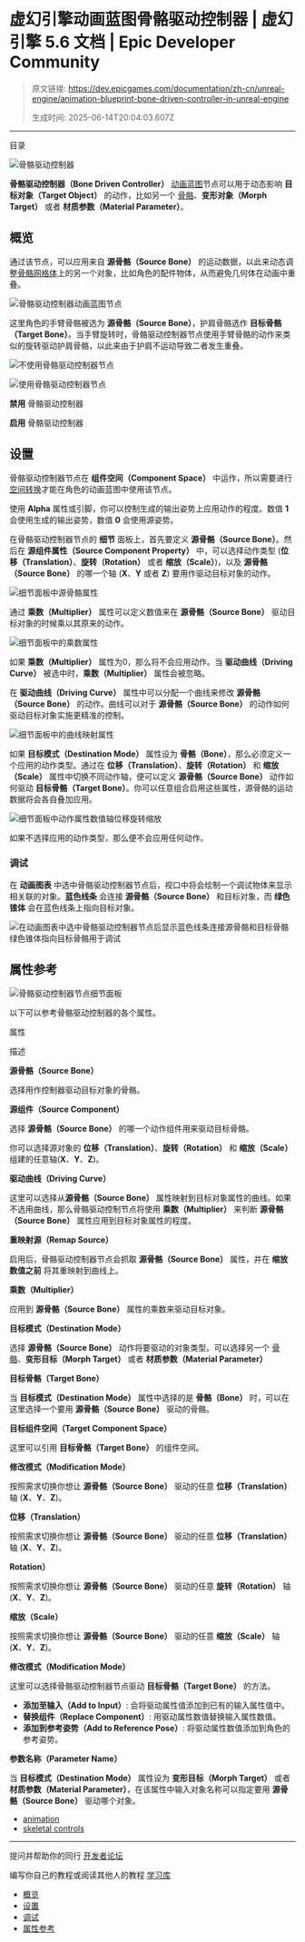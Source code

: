 # 虚幻引擎动画蓝图骨骼驱动控制器 | 虚幻引擎 5.6 文档 | Epic Developer Community

> 原文链接: https://dev.epicgames.com/documentation/zh-cn/unreal-engine/animation-blueprint-bone-driven-controller-in-unreal-engine
> 
> 生成时间: 2025-06-14T20:04:03.607Z

---

目录

![骨骼驱动控制器](https://dev.epicgames.com/community/api/documentation/image/46a8ddec-78b4-489f-bc68-f16c5aa4eac6?resizing_type=fill&width=1920&height=335)

**骨骼驱动控制器（Bone Driven Controller）** [动画蓝图](/documentation/zh-cn/unreal-engine/animation-blueprints-in-unreal-engine)节点可以用于动态影响 **目标对象（Target Object）** 的动作，比如另一个 [骨骼](/documentation/zh-cn/unreal-engine/skeletons-in-unreal-engine)、**变形对象（Morph Target）** 或者 **材质参数（Material Parameter）**。

## 概览

通过该节点，可以应用来自 **源骨骼（Source Bone）** 的运动数据，以此来动态调整[骨骼网格体](/documentation/zh-cn/unreal-engine/skeletal-mesh-assets-in-unreal-engine)上的另一个对象，比如角色的配件物体，从而避免几何体在动画中重叠。

![骨骼驱动控制器动画蓝图节点](https://d1iv7db44yhgxn.cloudfront.net/documentation/images/cb702572-144d-4d94-ac3c-4d5084c19888/bonedrivencontroller.png)

这里角色的手臂骨骼被选为 **源骨骼（Source Bone）**，护肩骨骼选作 **目标骨骼（Target Bone）**。当手臂旋转时，骨骼驱动控制器节点使用手臂骨骼的动作来类似的旋转驱动护肩骨骼，以此来由于护肩不运动导致二者发生重叠。

![不使用骨骼驱动控制器节点](https://d1iv7db44yhgxn.cloudfront.net/documentation/images/d8cb8f92-b1c0-498c-baa5-4aad6840711c/orcdemooff.gif)

![使用骨骼驱动控制器节点](https://d1iv7db44yhgxn.cloudfront.net/documentation/images/28844978-3dc7-497a-97da-8afd3dcef3fd/orcdemoon.gif)

**禁用** 骨骼驱动控制器

**启用** 骨骼驱动控制器

## 设置

骨骼驱动控制器节点在 **组件空间（Component Space）** 中运作，所以需要进行[空间转换](/documentation/zh-cn/unreal-engine/animation-blueprint-component-space-conversion-in-unreal-engine)才能在角色的动画蓝图中使用该节点。

使用 **Alpha** 属性或引脚，你可以控制生成的输出姿势上应用动作的程度。数值 **1** 会使用生成的输出姿势，数值 **0** 会使用源姿势。

在骨骼驱动控制器节点的 **细节** 面板上，首先要定义 **源骨骼（Source Bone）**。然后在 **源组件属性（Source Component Property）** 中，可以选择动作类型 (**位移（Translation）**、**旋转（Rotation）** 或者 **缩放（Scale）**)，以及 **源骨骼（Source Bone）** 的哪一个轴 (**X**、**Y** 或者 **Z**) 要用作驱动目标对象的动作。

![细节面板中源骨骼属性](https://d1iv7db44yhgxn.cloudfront.net/documentation/images/0a4b1b9d-d81c-4399-912d-b903f43a5c1e/sourcebone.png)

通过 **乘数（Multiplier）** 属性可以定义数值来在 **源骨骼（Source Bone）** 驱动目标对象的时候乘以其原来的动作。

![细节面板中的乘数属性](https://d1iv7db44yhgxn.cloudfront.net/documentation/images/e6a25baf-78c8-42c4-b00d-b27fcd6ed4cf/multi.png)

如果 **乘数（Multiplier）** 属性为0，那么将不会应用动作。当 **驱动曲线（Driving Curve）** 被选中时，**乘数（Multiplier）** 属性会被忽略。

在 **驱动曲线（Driving Curve）** 属性中可以分配一个曲线来修改 **源骨骼（Source Bone）** 的动作。曲线可以对于 **源骨骼（Source Bone）** 的动作如何驱动目标对象实施更精准的控制。

![细节面板中的曲线映射属性](https://d1iv7db44yhgxn.cloudfront.net/documentation/images/aac3b6c2-1e8a-4a83-8e9c-2be2b8d0eb15/curve.png)

如果 **目标模式（Destination Mode）** 属性设为 **骨骼（Bone）**，那么必须定义一个应用的动作类型。通过在 **位移（Translation）**、**旋转（Rotation）** 和 **缩放（Scale）** 属性中切换不同动作轴，便可以定义 **源骨骼（Source Bone）** 动作如何驱动 **目标骨骼（Target Bone）**。你可以任意组合启用这些属性，源骨骼的运动数据将会各自叠加应用。

![细节面板中动作属性数值轴位移旋转缩放](https://d1iv7db44yhgxn.cloudfront.net/documentation/images/a13ba7d3-d8d1-4b29-bab6-8a3048cca02f/matrix.png)

如果不选择应用的动作类型，那么便不会应用任何动作。

### 调试

在 **动画图表** 中选中骨骼驱动控制器节点后，视口中将会绘制一个调试物体来显示相关联的对象。**蓝色线条** 会连接 **源骨骼（Source Bone）** 和目标对象，而 **绿色锥体** 会在蓝色线条上指向目标对象。

![在动画图表中选中骨骼驱动控制器节点后显示蓝色线条连接源骨骼和目标骨骼绿色锥体指向目标骨骼用于调试](https://d1iv7db44yhgxn.cloudfront.net/documentation/images/6b753aff-79e3-4f84-bbbf-64a3e8feb494/debug.png)

## 属性参考

![骨骼驱动控制器节点细节面板](https://d1iv7db44yhgxn.cloudfront.net/documentation/images/5a8d7945-02e0-436a-8c61-b81ae22b3f09/details.png)

以下可以参考骨骼驱动控制器的各个属性。

属性

描述

**源骨骼（Source Bone）**

选择用作控制器驱动目标对象的骨骼。

**源组件（Source Component）**

选择 **源骨骼（Source Bone）** 的哪一个动作组件用来驱动目标骨骼。

你可以选择源对象的 **位移（Translation）**、**旋转（Rotation）** 和 **缩放（Scale）** 组建的任意轴(**X**、**Y**、**Z**)。

**驱动曲线（Driving Curve）**

这里可以选择从**源骨骼（Source Bone）** 属性映射到目标对象属性的曲线。如果不选用曲线，那么骨骼驱动控制节点将使用 **乘数（Multiplier）** 来判断 **源骨骼（Source Bone）** 属性应用到目标对象属性的程度。

**重映射源（Remap Source）**

启用后，骨骼驱动控制器节点会抓取 **源骨骼（Source Bone）** 属性，并在 **缩放数值之前** 将其重映射到曲线上。

**乘数（Multiplier）**

应用到 **源骨骼（Source Bone）** 属性的乘数来驱动目标对象。

**目标模式（Destination Mode）**

选择 **源骨骼（Source Bone）** 动作将要驱动的对象类型。可以选择另一个 [骨骼](/documentation/zh-cn/unreal-engine/skeletons-in-unreal-engine)、**变形目标（Morph Target）** 或者 **材质参数（Material Parameter）**

**目标骨骼（Target Bone）**

当 **目标模式（Destination Mode）** 属性中选择的是 **骨骼（Bone）** 时，可以在这里选择一个要用 **源骨骼（Source Bone）** 驱动的骨骼。

**目标组件空间（Target Component Space）**

这里可以引用 **目标骨骼（Target Bone）** 的组件空间。

**修改模式（Modification Mode）**

按照需求切换你想让 **源骨骼（Source Bone）** 驱动的任意 **位移（Translation）** 轴 (**X**、**Y**、**Z**)。

**位移（Translation）**

按照需求切换你想让 **源骨骼（Source Bone）** 驱动的任意 **位移（Translation）** 轴 (**X**、**Y**、**Z**)。

**Rotation）**

按照需求切换你想让 **源骨骼（Source Bone）** 驱动的任意 **旋转（Rotation）** 轴 (**X**、**Y**、**Z**)。

**缩放（Scale）**

按照需求切换你想让 **源骨骼（Source Bone）** 驱动的任意 **缩放（Scale）** 轴 (**X**、**Y**、**Z**)。

**修改模式（Modification Mode）**

这里可以选择骨骼驱动控制器节点驱动 **目标骨骼（Target Bone）** 的方法。

-   **添加至输入（Add to Input）**: 会将驱动属性值添加到已有的输入属性值中。
-   **替换组件（Replace Component）**: 用驱动属性数值替换输入属性数值。
-   **添加到参考姿势（Add to Reference Pose）**: 将驱动属性数值添加到角色的参考姿势。

**参数名称（Parameter Name）**

当 **目标模式（Destination Mode）** 属性设为 **变形目标（Morph Target）** 或者 **材质参数（Material Parameter）**，在该属性中输入对象名称可以指定要用 **源骨骼（Source Bone）** 驱动哪个对象。

-   [animation](https://dev.epicgames.com/community/search?query=animation)
-   [skeletal controls](https://dev.epicgames.com/community/search?query=skeletal%20controls)

* * *

提问并帮助你的同行 [开发者论坛](https://forums.unrealengine.com/categories?tag=unreal-engine)

编写你自己的教程或阅读其他人的教程 [学习库](https://dev.epicgames.com/community/unreal-engine/learning)

-   [概览](/documentation/zh-cn/unreal-engine/animation-blueprint-bone-driven-controller-in-unreal-engine#%E6%A6%82%E8%A7%88)
-   [设置](/documentation/zh-cn/unreal-engine/animation-blueprint-bone-driven-controller-in-unreal-engine#%E8%AE%BE%E7%BD%AE)
-   [调试](/documentation/zh-cn/unreal-engine/animation-blueprint-bone-driven-controller-in-unreal-engine#%E8%B0%83%E8%AF%95)
-   [属性参考](/documentation/zh-cn/unreal-engine/animation-blueprint-bone-driven-controller-in-unreal-engine#%E5%B1%9E%E6%80%A7%E5%8F%82%E8%80%83)